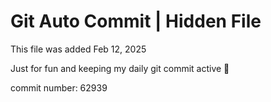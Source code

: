 # Git Auto Commit | Hidden File

This file was added Feb 12, 2025

Just for fun and keeping my daily git commit active 🤪

commit number: 62939
